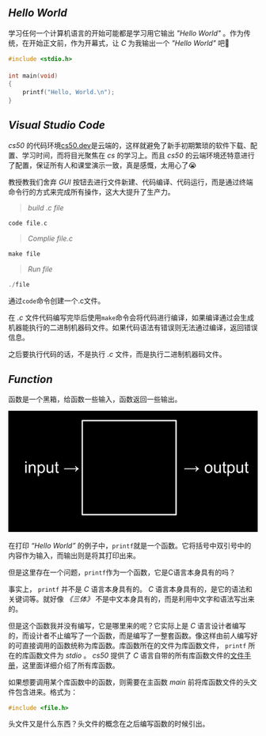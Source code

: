 ## *Hello World*

学习任何一个计算机语言的开始可能都是学习用它输出 *"Hello World"* 。作为传统，在开始正文前，作为开幕式，让 *C* 为我输出一个 *"Hello World"* 吧:wave:

``` C 
#include <stdio.h>

int main(void)
{
	printf("Hello, World.\n");
}	
```


## *Visual Studio Code*

 *cs50* 的代码环境[cs50.dev](https://cs50.dev/)是云端的，这样就避免了新手初期繁琐的软件下载、配置、学习时间，而将目光聚焦在 *cs* 的学习上。而且 *cs50* 的云端环境还特意进行了配置，保证所有人和课堂演示一致，真是感慨，太用心了:sob:

教授教我们舍弃 *GUI* 按钮去进行文件新建、代码编译、代码运行，而是通过终端命令行的方式来完成所有操作，这大大提升了生产力。

>  *build .c file* 

``` C
code file.c
```

> *Complie file.c*

```C
make file
```

> *Run file*

``` C
./file
```

通过`code`命令创建一个.c文件。

在 *.c* 文件代码编写完毕后使用`make`命令会将代码进行编译，如果编译通过会生成机器能执行的二进制机器码文件。如果代码语法有错误则无法通过编译，返回错误信息。

之后要执行代码的话，不是执行 *.c* 文件，而是执行二进制机器码文件。


## *Function*

函数是一个黑箱，给函数一些输入，函数返回一些输出。

![pic](https://github.com/WBlackhole/CS50_note/raw/master/pic/cs50Week0Slide38.png)

在打印 *“Hello World”* 的例子中，`printf`就是一个函数。它将括号中双引号中的内容作为输入，而输出则是将其打印出来。

但是这里存在一个问题，`printf`作为一个函数，它是C语言本身具有的吗？

事实上， `printf` 并不是 *C* 语言本身具有的。 *C* 语言本身具有的，是它的语法和关键词等。就好像 *《三体》* 不是中文本身具有的，而是利用中文字和语法写出来的。

但是这个函数我并没有编写，它是哪里来的呢？它实际上是 *C* 语言设计者编写的，而设计者不止编写了一个函数，而是编写了一整套函数。像这样由前人编写好的可直接调用的函数统称为库函数。库函数所在的文件为库函数文件， `printf` 所在的库函数文件为 *stdio* 。 *cs50* 提供了 *C* 语言自带的所有库函数文件的[文件手册](https://manual.cs50.io/)，这里面详细介绍了所有库函数。

如果想要调用某个库函数中的函数，则需要在主函数 *main* 前将库函数文件的头文件包含进来。格式为：

``` C
#include <file.h>
```

头文件又是什么东西？头文件的概念在之后编写函数的时候引出。
